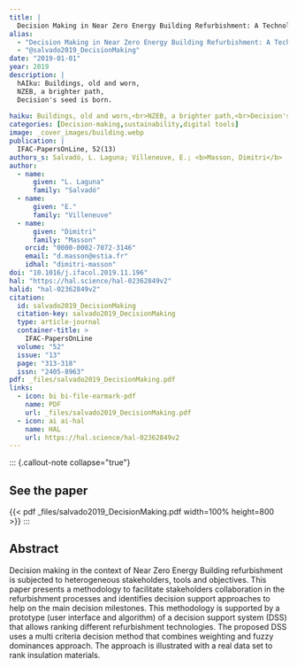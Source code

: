 ```yaml
---
title: |
  Decision Making in Near Zero Energy Building Refurbishment: A Technology Alternatives Ranking Tool
alias:
  - "Decision Making in Near Zero Energy Building Refurbishment: A Technology Alternatives Ranking Tool"
  - "@salvado2019_DecisionMaking"
date: "2019-01-01"
year: 2019
description: |
  hAIku: Buildings, old and worn,
  NZEB, a brighter path,
  Decision's seed is born.
  
haiku: Buildings, old and worn,<br>NZEB, a brighter path,<br>Decision's seed is born.<br>
categories: [Decision-making,sustainability,digital tools]
image: _cover_images/building.webp
publication: |
  IFAC-PapersOnLine, 52(13) 
authors_s: Salvadό, L. Laguna; Villeneuve, E.; <b>Masson, Dimitri</b>
author: 
  - name: 
      given: "L. Laguna"
      family: "Salvadό" 
  - name: 
      given: "E."
      family: "Villeneuve" 
  - name: 
      given: "Dimitri"
      family: "Masson"
    orcid: "0000-0002-7072-3146" 
    email: "d.masson@estia.fr" 
    idhal: "dimitri-masson" 
doi: "10.1016/j.ifacol.2019.11.196"
hal: "https://hal.science/hal-02362849v2"
halid: "hal-02362849v2"
citation:
  id: salvado2019_DecisionMaking
  citation-key: salvado2019_DecisionMaking
  type: article-journal
  container-title: >
    IFAC-PapersOnLine
  volume: "52"
  issue: "13"
  page: "313-318"
  issn: "2405-8963"
pdf: _files/salvado2019_DecisionMaking.pdf
links:
  - icon: bi bi-file-earmark-pdf
    name: PDF
    url: _files/salvado2019_DecisionMaking.pdf
  - icon: ai ai-hal
    name: HAL
    url: https://hal.science/hal-02362849v2
---
```



::: {.callout-note collapse="true"}

## See the paper

{{< pdf _files/salvado2019_DecisionMaking.pdf width=100% height=800 >}} 
:::


## Abstract

Decision making in the context of Near Zero Energy Building refurbishment is subjected to heterogeneous stakeholders, tools and objectives. This paper presents a methodology to facilitate stakeholders collaboration in the refurbishment processes and identifies decision support approaches to help on the main decision milestones. This methodology is supported by a prototype (user interface and algorithm) of a decision support system (DSS) that allows ranking different refurbishment technologies. The proposed DSS uses a multi criteria decision method that combines weighting and fuzzy dominances approach. The approach is illustrated with a real data set to rank insulation materials.
